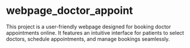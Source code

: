 # webpage_doctor_appoint
This project is a user-friendly webpage designed for booking doctor appointments online. It features an intuitive interface for patients to select doctors, schedule appointments, and manage bookings seamlessly. 
